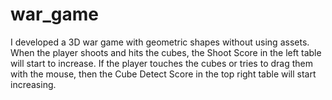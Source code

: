 # war_game
I developed a 3D war game with geometric shapes without using assets. 
When the player shoots and hits the cubes, the Shoot Score in the left table will start to increase. 
If the player touches the cubes or tries to drag them with the mouse, then the Cube Detect Score in the top right table will start increasing.
